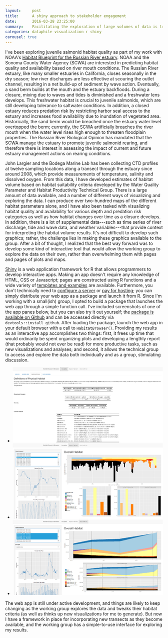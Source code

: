 ```yaml
---
layout:     post
title:      A shiny approach to stakeholder engagement
date:       2016-03-28 23:25:00
summary:    Facilitating the exploration of large volumes of data is tricky enough amongst scientists in the same field, let alone non-research stakeholders and the public. I used shiny to develop a web app that allows my collaborators to explore my findings with minimal hand-holding.
categories: dataphile visualization r shiny
carousel: true
---
```


I've been exploring juvenile salmonid habitat quality as part of my work with 
NOAA's [Habitat Blueprint for the Russian River estuary](http://www.habitat.noaa.gov/habitatblueprint/russianriver.html).
NOAA and the Sonoma County Water Agency (SCWA) are interested in predicting 
habitat quality and availability based on river mouth conditions. The Russian 
River estuary, like many smaller estuaries in California, closes seasonally in 
the dry season; low river discharges are less effective at scouring the outlet 
channel, resulting in a net build-up of sediment by wave action. Eventually, a 
sand berm builds at the mouth and the estuary backfloods. During a closure, 
mixing due to waves and tides is diminished and a freshwater lens develops. 
This freshwater habitat is crucial to juvenile salmonids, which are still 
developing tolerance to saltwater conditions. In addition, a closed estuary 
reduces predation risk by restricting harbor seal access to the estuary and 
increases food availability due to inundation of vegetated area.
Historically, the 
sand berm would be breached once the estuary water level overtopped the berm; 
currently, the SCWA artificially breaches the river mouth when the water level
rises high enough to threaten floodplain properties. The Russian River 
Biological Opinion has mandated that the SCWA manage the estuary to promote
juvenile salmonid rearing, and therefore there is interest in assessing the 
impact of current and future estuary management actions on rearing conditions. 

John Largier and the Bodega Marine Lab has been collecting CTD profiles at 
twelve sampling locations along a transect through the estuary since around 2008, 
which provide measurements of temperature, salinity and dissolved oxygen. From 
this data, I have developed estimates of habitat volume based on habitat suitability 
criteria developed by the Water Quality Parameter and Habitat Productivity
Technical Group.  There is a large amount of data available, and a number of 
different ways of visualizing and exploring the data. I can produce over 
two-hundred maps of the different habitat parameters alone, 
and I have also been tasked with visualizing habitat quality and availability 
for various depth and predation risk categories as well as how habitat changes 
over time as a closure develops. In addition, there is a lot of supplemental 
data---such as time series of river discharge, tide and wave data, and weather
variables---that provide context for interpreting the habitat volume results.
It's not difficult to develop such graphics; rather, the challenge lies in 
making these graphics available to the group. After a bit of thought, I 
realized that the best way forward was to develop some kind of interactive tool
that would allow the working group to explore the data on their own, rather 
than overwhelming them with pages and pages of plots and maps.

[Shiny](http://shiny.rstudio.com/) is a web application framework for R that 
allows programmers to develop interactive apps. Making an app doesn't require 
any knowledge of HTML, CSS or Javascript; pages are constructed using R 
functions and a wide variety of 
[templates and examples](http://shiny.rstudio.com/gallery/) are available. 
Furthermore, you don't technically need to 
[configure a server](https://www.rstudio.com/products/shiny/download-server/) or 
[pay for hosting](http://www.shinyapps.io/); you can simply distribute your web 
app as a package and launch it from R. 
Since I'm working with a small(ish) group, I opted to build a package that 
launches the web app through a simple function call. I've included screenshots 
of one of the app panes below, but you can also try it out yourself; the 
[package is available on Github](https://github.com/mkoohafkan/habitatblueprint) 
and can be accessed directly via `devtools::install_github`. After loading 
the package, launch the web app in your default browser with a call to 
`HabitatBrowser()`. Providing my results as an interactive app accomplishes 
two things: first, it frees up time that would ordinarily be spent organizing 
plots and developing a lengthly report (that probably would not ever be read) 
for more productive tasks, such as new visualizations and analyses; and second, 
it allows the technical group to access and explore the data both individually 
and as a group, stimulating discussion. 

<div class="flexslider">
  <ul class="slides">
    <li>
      <img src="/images/2016-03-28-blueprint-browser-1.png" />
    </li>
    <li>
      <img src="/images/2016-03-28-blueprint-browser-2.png" />
    </li>
    <li>
      <img src="/images/2016-03-28-blueprint-browser-3.png" />
    </li>
  </ul>
</div>



The web app is still under active development, and things are likely to keep
changing as the working group explores the data and tweaks their habitat
criteria (as well as thinks up new visualizations for me to generate). But 
now I have a framework in place for incorporating new transects as they become
available, and the working group has a simple-to-use interface for exploring 
my results.
